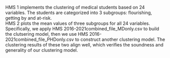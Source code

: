 HMS 1 implements the clustering of medical students based on 24 variables. The students are categorized into 3 subgroups: flourishing, getting by and at-risk.  
HMS 2 plots the mean values of three subgroups for all 24 variables.  
Specifically, we apply HMS 2016-2021combined_file_MDonly.csv to build the clutsering model, then we use HMS 2016-2021combined_file_PHDonly.csv to construct another clustering model. The clustering results of these two align well, which verifies the soundness and generality of our clustering model.
